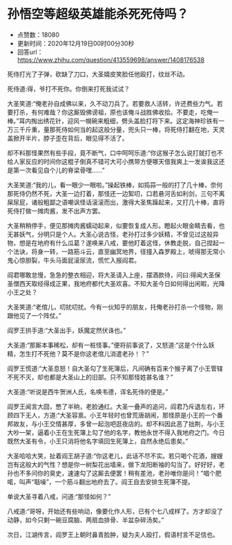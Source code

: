 # 孙悟空等超级英雄能杀死死侍吗？
- 点赞数：18080
- 更新时间：2020年12月19日00时00分30秒
- 回答url：https://www.zhihu.com/question/413559698/answer/1408176538
<body>
 <p data-pid="IoVA2F4n">死侍打光了子弹，砍缺了刀口，大圣嬉皮笑脸任他殴打，纹丝不动。</p>
 <p data-pid="hQDrxP3J">死侍道:得，爷打不死你。你倒来打死我试试？</p>
 <p data-pid="EO6j4G2H">大圣笑道:“俺老孙自成佛以来，久不动刀兵了。若要救人活转，许还费些力气。若要打杀，有何难哉？你这厮毁佛谤祖，原也该俺斗战胜佛收拾。不要走，吃俺一棒。”耳内掏出绣花针，迎风一幌碗来粗细，劈头盖脸打将下来。这定海神珍铁有一万三千斤重，量那死侍如何当的起这般分量，兜头只一棒，将死侍打翻在地，天灵盖掀开半片，脖子歪在背后，眼见得不活了。</p>
 <p data-pid="ntTZo_kp">却不料那怪果然有些手段，竟不断气，口中呵呵乐道:“你这猴子怎么说打就打也不给人家反应的时间你这棍子倒真不错可大可小携带方便哪天借我爽上一发诶我这还是第一次看见自个儿的脊梁骨嘿……”</p>
 <p data-pid="QVmai3Gv">大圣笑道:“我的儿，看一眼少一眼啦。”操起铁棒，如捣蒜一般的打了几十棒，奈何那死侍仍然不死，大圣一边打着，那怪还一边絮叨，口若悬河舌如利剑，三句不离屎尿屁，诸般粗鄙之语嘲讽怪话滚滚而出，激得大圣焦躁起来，又打几十棒，直将死侍打做一摊肉酱，发不出声方罢。</p>
 <p data-pid="o6OQ1FHH">大圣稍稍停手，便见那摊肉酱蠕动起来，似要恢复成人形。瞪起火眼金睛去看，也无甚妖气，分明只是个人。大圣心说古怪，老孙打过多少妖精，不曾见过这般异物，想是在地府有什么瓜葛？遂唤来八戒，要他盯着这怪，休教走脱，自己捏起一个法诀，将身一转，一路筋斗云，直至幽冥地界，径撞入森罗殿上，唬得那无常小鬼心惊胆裂，牛头马面屁滚尿流，慌忙入报阎君。</p>
 <p data-pid="mZhlo_tH">阎君哪敢怠慢，急急的整衣相迎，将大圣请入上座，摆酒款待，问曰:得闻大圣保圣僧西天取经得成正果，我地府都代大圣欢喜。不知大圣今日如何得出闲暇，光降小王之处？</p>
 <p data-pid="YB3o6kBC">大圣笑道:“老倌儿，叨扰叨扰。今有一伙知乎的朋友，托俺老孙打杀一个怪物，刚跟他见了一个阵仗。”</p>
 <p data-pid="qrvq0Oxk">阎罗王拱手道:“大圣出手，妖魔定然伏诛也。”</p>
 <p data-pid="umrvMycL">大圣道:“那厮本事稀松，却有一桩怪事。”便将前事说了，又怒道:“这是个什么妖精，怎生打不死他？莫不是你这老倌儿消遣老孙！？”</p>
 <p data-pid="K4qdUG5N">阎罗王慌道:“大圣息怒！自大圣勾了生死簿后，凡间确有百来个猴子离了小王管辖不死不灭，却也都是大圣山上的旧部。只不知那怪姓甚名谁？”</p>
 <p data-pid="5w-KLUtn">大圣道:“听说是西牛贺洲人氏，名唤韦德，诨名死侍的便是。”</p>
 <p data-pid="DfDwI2ND">阎罗王闻言大囧，憋了半晌，老脸通红。大圣一叠声的追问，阎君乃斥退左右，环顾四下无人，方道:“大圣容禀。小王年轻时也曾荒唐胡闹，那怪原是小王的一个番邦故友，与小王交情甚厚，多曾一起泡吧逛夜店的。却不料因此恶了拙荆，与小王大吵一架，逼着小王在生死簿上勾了他的名字，教他永世不得入我地府之门。今日既然大圣有令，小王只消将他名字填回生死簿上，自然永绝后患矣。”</p>
 <p data-pid="EpyJSbtp">大圣哈哈大笑，扯着阎王胡子道:“你这老儿，此话不尽不实。若只喝个花酒，嫂嫂岂有这般大的气性？想是你一树梨花出墙来，做下龙阳断袖的勾当了。好好好，老孙也不多问你的臭史，速速勾了这厮去便罢！稍有差池，老孙唯你是问！”唱个肥喏，叫声“聒噪”，一个筋斗翻出地府去了。阎王自去安排生死簿不提。</p>
 <p data-pid="8aYis-UU">单说大圣寻着八戒，问道:“那怪如何？”</p>
 <p data-pid="TfkZ9oSO">八戒道:“哥呀，开始还有些响动，像要化作人形，已有个七八成样了。方才却没了动静，如今只剩一碗豆腐脑、两扇血排骨、半盆杂碎汤矣。”</p>
 <p data-pid="Ao-UpDMc">次日，江湖传言，阎罗王上朝时鼻青脸肿，疑为夫人殴打，假语村言不足信也。</p>
</body>